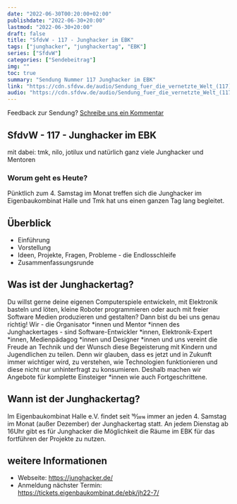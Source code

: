 ```yaml
---
date: "2022-06-30T00:20:00+02:00"
publishdate: "2022-06-30+20:00"
lastmod: "2022-06-30+20:00"
draft: false
title: "SfdvW - 117 - Junghacker im EBK"
tags: ["junghacker", "junghackertag", "EBK"]
series: ["SfdvW"]
categories: ["Sendebeitrag"]
img: ""
toc: true
summary: "Sendung Nummer 117 Junghacker im EBK"
link: "https://cdn.sfdvw.de/audio/Sendung_fuer_die_vernetzte_Welt_(117)_2022_06_30_Junghacker_im_EBK.mp3"
audio: "https://cdn.sfdvw.de/audio/Sendung_fuer_die_vernetzte_Welt_(117)_2022_06_30_Junghacker_im_EBK.mp3"
---
```


<div align="center" id="example"></div>
<script src="https://cdn.podlove.org/web-player/embed.js"></script>

Feedback zur Sendung?
[Schreibe uns ein Kommentar](mailto:SfdvW@radiocorax.de)

## SfdvW - 117 - Junghacker im EBK
mit dabei: tmk, nilo, jotilux und natürlich ganz viele Junghacker und Mentoren

### Worum geht es Heute?
Pünktlich zum 4. Samstag im Monat treffen sich die Junghacker im Eigenbaukombinat Halle und Tmk hat uns einen ganzen Tag lang begleitet.

## Überblick
* Einführung
* Vorstellung
* Ideen, Projekte, Fragen, Probleme - die Endlosschleife
* Zusammenfassungsrunde

## Was ist der Junghackertag?
Du willst gerne deine eigenen Computerspiele entwickeln, mit Elektronik basteln und löten, kleine Roboter programmieren oder auch mit freier Software Medien produzieren und gestalten? Dann bist du bei uns genau richtig! Wir - die Organisator *innen und Mentor *innen des Junghackertages - sind Software-Entwickler *innen, Elektronik-Expert *innen, Medienpädagog *innen und Designer *innen und uns vereint die Freude an Technik und der Wunsch diese Begeisterung mit Kindern und Jugendlichen zu teilen. Denn wir glauben, dass es jetzt und in Zukunft immer wichtiger wird, zu verstehen, wie Technologien funktionieren und diese nicht nur unhinterfragt zu konsumieren. Deshalb machen wir Angebote für komplette Einsteiger *innen wie auch Fortgeschrittene.

## Wann ist der Junghackertag?
Im Eigenbaukombinat Halle e.V. findet seit 10⁄2016 immer an jeden 4. Samstag im Monat (außer Dezember) der Junghackertag statt. An jedem Dienstag ab 16Uhr gibt es für Junghacker die Möglichkeit die Räume im EBK für das fortführen der Projekte zu nutzen.

## weitere Informationen
* Webseite: https://junghacker.de/
* Anmeldung nächster Termin: https://tickets.eigenbaukombinat.de/ebk/jh22-7/


<script>
  podlovePlayer('#example', '/blog/sfdvw117.json');
</script>
